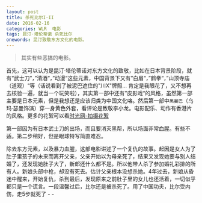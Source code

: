 ```yaml
---
layout: post
title: 杀死比尔I·II
date: 2016-02-16
categories: WLR  电影
tags: 昆汀·塔伦蒂诺 杀死比尔
onewords: 昆汀致敬东方文化的电影。
---
```

> 其实有些恶搞的电影。

首先，这可以认为是昆汀·塔伦蒂诺对东方文化的致敬，比如在日本背景阶段，就有“武士刀”，”清酒“，”动漫“这些元素，中国背景下又有”白眉“，”鹤拳“，”山顶寺庙（道观）“等（话说看到了被泥巴遮住的"川X"牌照... 肯定是我眼花了，又不想再去核验一遍，就当一个玩笑啦），其实第一部中还有”皮影戏“的风格，虽然第一部主要是日本元素，但是我想还是应该归类为中国文化咯。然后第一部中`黑曼巴`（乌玛·瑟曼饰演）穿一身黄色外套，看评论是致敬李小龙。电影配乐、动作有香港片的风格。更多的花絮可以看[时光网-拍摄花絮](http://movie.mtime.com/13069/behind_the_scene.html)

第一部因为有日本武士刀的出场，而且要消灭黑帮，所以场面非常血腥。有些不适。第二步稍好，但是眼球特写简直难忍。

除去东方元素，以及暴力血腥，这部电影讲述了一个复仇的故事。起因是女人为了肚子里孩子的未来而离开父亲，父亲开始以为母亲死了，结果又发现她要与别人结婚了，还发现她肚子大了，新郎还什么都不是。所以他带人杀了参加婚礼彩排的所有人。新娘头部中枪，却没有死去。估计父亲根本没想杀她。4年过去，新娘从昏迷中醒来，开始复仇，杀到最后，发现原来之前肚子里的女儿也还活着，一切似乎都只是一个谎言。一段温馨过后，比尔还是被杀死了。用了中国功夫，比尔受内伤，走5步就死了 - -

